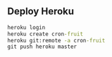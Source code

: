## Deploy Heroku
```cmd
heroku login
heroku create cron-fruit
heroku git:remote -a cron-fruit
git push heroku master
```